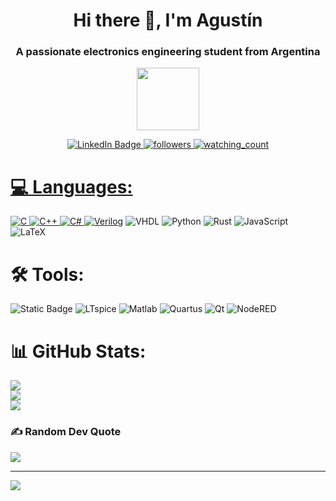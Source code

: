 <h1 align="center">Hi there 👋, I'm Agustín</h1>
<h3 align="center">A passionate electronics engineering student from Argentina</h3>

<div id="header" align="center">
  <img src="https://media.giphy.com/media/M9gbBd9nbDrOTu1Mqx/giphy.gif" width="100"/>
</div>



<p align="center">
    <a href="https://www.linkedin.com/in/agustin-galdeman/">
    <img src="https://img.shields.io/badge/LinkedIn-blue?style=for-the-badge&logo=linkedin&logoColor=white" alt="LinkedIn Badge">
    <a href="https://github.com/Agusgal">
    <img alt="followers" title="Follow me on Github" src="https://img.shields.io/github/followers/madushadhanushka?color=236ad3&style=for-the-badge&logo=github&label=Follow"/>
    <img src="https://komarev.com/ghpvc/?username=madushadhanushka&color=brightgreen" alt="watching_count" />
</p>



# 💻 Languages:
![C](https://img.shields.io/badge/c-%2300599C.svg?style=for-the-badge&logo=c&logoColor=white) 
![C++](https://img.shields.io/badge/c++-%2300599C.svg?style=for-the-badge&logo=c%2B%2B&logoColor=white) 
![C#](https://img.shields.io/badge/c%23-%23239120.svg?style=for-the-badge&logo=c-sharp&logoColor=white) 
[![Verilog](https://img.shields.io/badge/Verilog-acb2c0?style=for-the-badge)](https://)
![VHDL](https://img.shields.io/badge/VHDL-acb2c0?style=for-the-badge&color=acb2c0)
![Python](https://img.shields.io/badge/python-3670A0?style=for-the-badge&logo=python&logoColor=ffdd54)
![Rust](https://img.shields.io/badge/rust-%23000000.svg?style=for-the-badge&logo=rust&logoColor=white) 
![JavaScript](https://img.shields.io/badge/javascript-%23323330.svg?style=for-the-badge&logo=javascript&logoColor=%23F7DF1E) 
![LaTeX](https://img.shields.io/badge/latex-%23008080.svg?style=for-the-badge&logo=latex&logoColor=white) 

# 🛠️ Tools: 
![Static Badge](https://img.shields.io/badge/Altium-gray?style=for-the-badge&logo=altiumdesigner&logoColor=black&labelColor=%23e8eaed&color=%23e8eaed)
![LTspice](https://img.shields.io/static/v1?style=for-the-badge&message=LTspice&color=900028&logo=LTspice&logoColor=FFFFFF&label=)
![Matlab](https://img.shields.io/badge/Matlab-%23BE662C?style=for-the-badge&labelColor=MATLAB)
![Quartus](https://img.shields.io/badge/Quartus-Prime?style=for-the-badge&labelColor=Quartus%20Prime&color=%231C4795)
![Qt](https://img.shields.io/badge/Qt-gray?style=for-the-badge&logo=qt&logoColor=%2341CD52)
![NodeRED](https://img.shields.io/badge/Node%20RED-red?style=for-the-badge&logo=nodered&logoColor=%238F0000)





# 📊 GitHub Stats:
![](https://github-readme-stats.vercel.app/api?username=Agusgal&theme=city_light&hide_border=false&include_all_commits=false&count_private=true)<br/>
![](https://github-readme-streak-stats.herokuapp.com/?user=Agusgal&theme=city_light&hide_border=false)<br/>
![](https://github-readme-stats.vercel.app/api/top-langs/?username=Agusgal&theme=city_light&hide_border=false&include_all_commits=false&count_private=true&layout=compact)

### ✍️ Random Dev Quote
![](https://quotes-github-readme.vercel.app/api?type=horizontal&theme=light)

---
[![](https://visitcount.itsvg.in/api?id=Agusgal&icon=0&color=2)](https://visitcount.itsvg.in)

